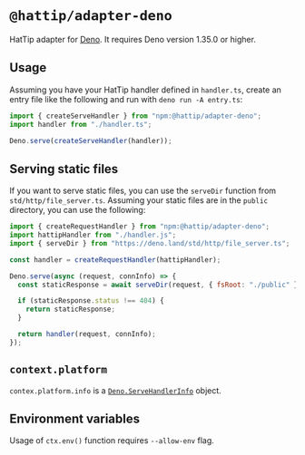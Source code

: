# `@hattip/adapter-deno`

HatTip adapter for [Deno](https://deno.land). It requires Deno version 1.35.0 or higher.

## Usage

Assuming you have your HatTip handler defined in `handler.ts`, create an entry file like the following and run with `deno run -A entry.ts`:

```js
import { createServeHandler } from "npm:@hattip/adapter-deno";
import handler from "./handler.ts";

Deno.serve(createServeHandler(handler));
```

## Serving static files

If you want to serve static files, you can use the `serveDir` function from `std/http/file_server.ts`. Assuming your static files are in the `public` directory, you can use the following:

```js
import { createRequestHandler } from "npm:@hattip/adapter-deno";
import hattipHandler from "./handler.js";
import { serveDir } from "https://deno.land/std/http/file_server.ts";

const handler = createRequestHandler(hattipHandler);

Deno.serve(async (request, connInfo) => {
  const staticResponse = await serveDir(request, { fsRoot: "./public" });

  if (staticResponse.status !== 404) {
    return staticResponse;
  }

  return handler(request, connInfo);
});
```

## `context.platform`

`contex.platform.info` is a [`Deno.ServeHandlerInfo`](https://deno.land/api?s=Deno.ServeHandlerInfo) object.

## Environment variables

Usage of `ctx.env()` function requires `--allow-env` flag.
